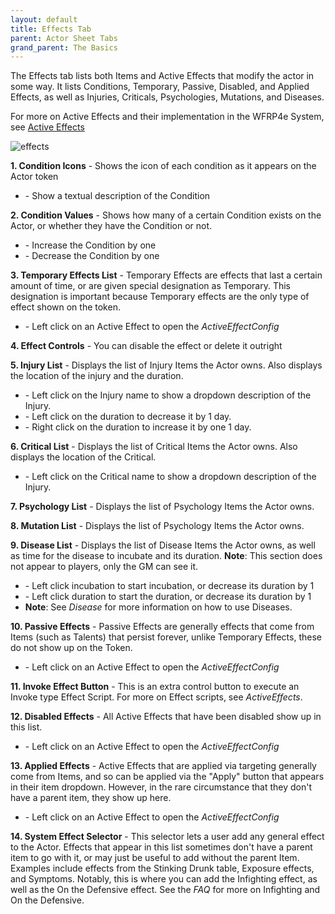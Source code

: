 ```yaml
---
layout: default
title: Effects Tab
parent: Actor Sheet Tabs
grand_parent: The Basics
---
```

The Effects tab lists both Items and Active Effects that modify the actor in some way. It lists Conditions, Temporary, Passive, Disabled, and Applied Effects, as well as Injuries, Criticals, Psychologies, Mutations, and Diseases. 

For more on Active Effects and their implementation in the WFRP4e System, see <a href="../../effects.html">Active Effects</a>

![effects](https://user-images.githubusercontent.com/28637157/174202800-8bb7c4e6-9eef-4673-b923-c8bcab3b025f.jpg)

**1. Condition Icons** - Shows the icon of each condition as it appears on the Actor token
  * <span class="lc-icon"></span>- Show a textual description of the Condition

**2. Condition Values** - Shows how many of a certain Condition exists on the Actor, or whether they have the Condition or not. 
  * <span class="lc-icon"></span>- Increase the Condition by one
  * <span class="rc-icon"></span>- Decrease the Condition by one   

**3. Temporary Effects List** - Temporary Effects are effects that last a certain amount of time, or are given special designation as Temporary. This designation is important because Temporary effects are the only type of effect shown on the token.
  * <span class="lc-icon"></span>- Left click on an Active Effect to open the $Active Effect Config$

**4. Effect Controls** - You can disable the effect <i class="fa-regular fa-circle-check"></i> or delete it outright <i class="fa-solid fa-trash-can"></i>

**5. Injury List** - Displays the list of Injury Items the Actor owns. Also displays the location of the injury and the duration.
  * <span class="lc-icon"></span>- Left click on the Injury name to show a dropdown description of the Injury. 
  * <span class="lc-icon"></span>- Left click on the duration to decrease it by 1 day.
  * <span class="rc-icon"></span>- Right click on the duration to increase it by one 1 day. 

**6. Critical List** - Displays the list of Critical Items the Actor owns. Also displays the location of the Critical.
  * <span class="lc-icon"></span>- Left click on the Critical name to show a dropdown description of the Injury. 

**7. Psychology List** - Displays the list of Psychology Items the Actor owns.

**8. Mutation List** - Displays the list of Psychology Items the Actor owns.

**9. Disease List** - Displays the list of Disease Items the Actor owns, as well as time for the disease to incubate and its duration. **Note**: This section does not appear to players, only the GM can see it. 
  * <span class="lc-icon"></span>- Left click incubation to start incubation, or decrease its duration by 1
  * <span class="lc-icon"></span>- Left click duration to start the duration, or decrease its duration by 1
  * **Note**: See $Disease$ for more information on how to use Diseases. 

**10. Passive Effects** - Passive Effects are generally effects that come from Items (such as Talents) that persist forever, unlike Temporary Effects, these do not show up on the Token. 
  * <span class="lc-icon"></span>- Left click on an Active Effect to open the $Active Effect Config$

**11. Invoke Effect Button** - This is an extra control button to execute an Invoke type Effect Script. For more on Effect scripts, see $Active Effects$.

**12. Disabled Effects** - All Active Effects that have been disabled show up in this list. 
  * <span class="lc-icon"></span>- Left click on an Active Effect to open the $Active Effect Config$

**13. Applied Effects** - Active Effects that are applied via targeting generally come from Items, and so can be applied via the "Apply" button that appears in their item dropdown. However, in the rare circumstance that they don't have a parent item, they show up here. 
  * <span class="lc-icon"></span>- Left click on an Active Effect to open the $Active Effect Config$

**14. System Effect Selector** - This selector lets a user add any general effect to the Actor. Effects that appear in this list sometimes don't have a parent item to go with it, or may just be useful to add without the parent Item. Examples include effects from the Stinking Drunk table, Exposure effects, and Symptoms. Notably, this is where you can add the Infighting effect, as well as the On the Defensive effect. See the $FAQ$ for more on Infighting and On the Defensive.